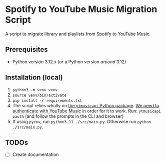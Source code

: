 # Spotify to YouTube Music Migration Script

A script to migrate library and playlists from Spotify to YouTube Music.

## Prerequisites

- Python version 3.12.x (or a Python version _around_ 3.12)

## Installation (local)

1. `python3 -m venv venv`
1. `source venv/bin/activate`
1. `pip install -r requirements.txt`
1. The script relies wholly on [the `ytmusicapi` Python package](https://github.com/sigma67/ytmusicapi?tab=readme-ov-file). [We need to authenticate with YouTube Music](https://ytmusicapi.readthedocs.io/en/stable/setup/oauth.html) in order for it to work. Run: `ytmusicapi oauth` (and follow the prompts in the CLI and browser)
1. If using `pyenv`, run `python3.11 ./src/main.py`. Otherwise run `python ./src/main.py`.

## TODOs

- [ ] Create documentation
